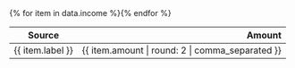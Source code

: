 <table>
<thead>
<tr>
<th>Source</th>
<th align="right">Amount</th>
</tr>
</thead>
<tbody>
{% for item in data.income %}<tr>
  <td>{{ item.label }}</td>
  <td align="right">{{ item.amount | round: 2 | comma_separated }}</td>
</tr>{% endfor %}
</tbody>
</table>